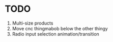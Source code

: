 # TODO
1. Multi-size products
2. Move cnc thingmabob below the other thingy
3. Radio input selection animation/transition